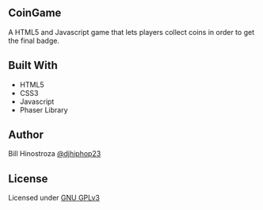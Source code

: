 ## CoinGame
A HTML5 and Javascript game that lets players collect coins in order to get the final badge.

## Built With
* HTML5
* CSS3
* Javascript
* Phaser Library

## Author
Bill Hinostroza [@djhiphop23](https://twitter.com/djhiphop23)

## License
Licensed under [GNU GPLv3](https://github.com/billh93/grubdecider/blob/master/README.md)
